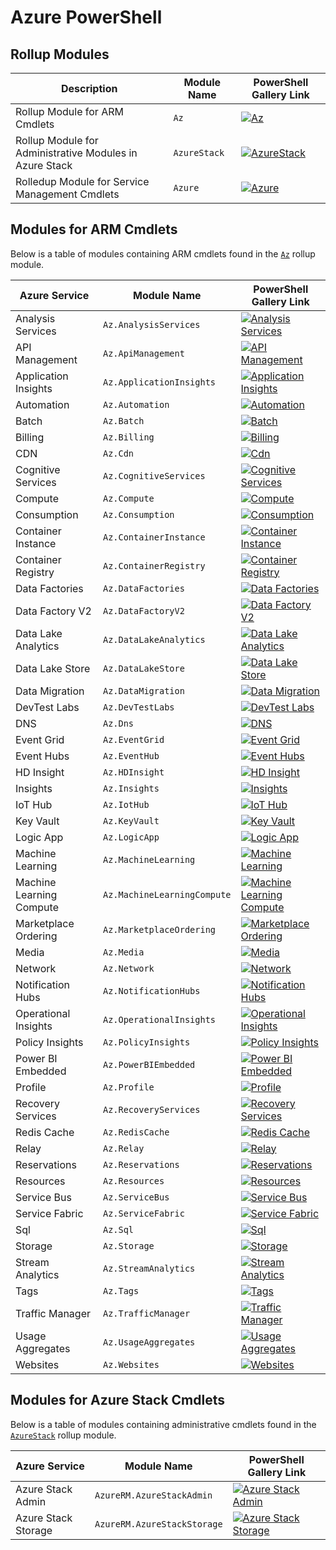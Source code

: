 # Azure PowerShell

## Rollup Modules

| Description                                                      | Module Name       | PowerShell Gallery Link |
| ---------------------------------------------------------------- | ----------------- | ----------------------- |
| Rollup Module for ARM Cmdlets                                    | `Az`              | [![Az](https://img.shields.io/powershellgallery/v/Az.svg?style=flat-square&label=Az)](https://www.powershellgallery.com/packages/Az/) |
| Rollup Module for Administrative Modules in Azure Stack          | `AzureStack`      | [![AzureStack](https://img.shields.io/powershellgallery/v/AzureStack.svg?style=flat-square&label=AzureStack)](https://www.powershellgallery.com/packages/AzureStack/) |
| Rolledup Module for Service Management Cmdlets                   | `Azure`           | [![Azure](https://img.shields.io/powershellgallery/v/Azure.svg?style=flat-square&label=Azure)](https://www.powershellgallery.com/packages/Azure/) |

## Modules for ARM Cmdlets

Below is a table of modules containing ARM cmdlets found in the [`Az`](https://www.powershellgallery.com/packages/Az/) rollup module.

| Azure Service                         | Module Name                             | PowerShell Gallery Link |
| ------------------------------------- | --------------------------------------- | ----------------------- |
| Analysis Services                     | `Az.AnalysisServices`              | [![Analysis Services](https://img.shields.io/powershellgallery/v/Az.AnalysisServices.svg?style=flat-square&label=Az.AnalysisServices)](https://www.powershellgallery.com/packages/Az.AnalysisServices/) |
| API Management                        | `Az.ApiManagement`                 | [![API Management](https://img.shields.io/powershellgallery/v/Az.ApiManagement.svg?style=flat-square&label=Az.ApiManagement)](https://www.powershellgallery.com/packages/Az.ApiManagement/) |
| Application Insights                  | `Az.ApplicationInsights`           | [![Application Insights](https://img.shields.io/powershellgallery/v/Az.ApplicationInsights.svg?style=flat-square&label=Az.ApplicationInsights)](https://www.powershellgallery.com/packages/Az.ApplicationInsights/) |
| Automation                            | `Az.Automation`                    | [![Automation](https://img.shields.io/powershellgallery/v/Az.Automation.svg?style=flat-square&label=Az.Automation)](https://www.powershellgallery.com/packages/Az.Automation/) |
| Batch                                 | `Az.Batch`                         | [![Batch](https://img.shields.io/powershellgallery/v/Az.Batch.svg?style=flat-square&label=Az.Batch)](https://www.powershellgallery.com/packages/Az.Batch/) |
| Billing                               | `Az.Billing`                       | [![Billing](https://img.shields.io/powershellgallery/v/Az.Billing.svg?style=flat-square&label=Az.Billing)](https://www.powershellgallery.com/packages/Az.Billing/) |
| CDN                                   | `Az.Cdn`                           | [![Cdn](https://img.shields.io/powershellgallery/v/Az.Cdn.svg?style=flat-square&label=Az.Cdn)](https://www.powershellgallery.com/packages/Az.Cdn/) |
| Cognitive Services                    | `Az.CognitiveServices`             | [![Cognitive Services](https://img.shields.io/powershellgallery/v/Az.CognitiveServices.svg?style=flat-square&label=Az.CognitiveServices)](https://www.powershellgallery.com/packages/Az.CognitiveServices/) |
| Compute                               | `Az.Compute`                       | [![Compute](https://img.shields.io/powershellgallery/v/Az.Compute.svg?style=flat-square&label=Az.Compute)](https://www.powershellgallery.com/packages/Az.Compute/) |
| Consumption                           | `Az.Consumption`                   | [![Consumption](https://img.shields.io/powershellgallery/v/Az.Consumption.svg?style=flat-square&label=Az.Consumption)](https://www.powershellgallery.com/packages/Az.Consumption/) |
| Container Instance                    | `Az.ContainerInstance`             | [![Container Instance](https://img.shields.io/powershellgallery/v/Az.ContainerInstance.svg?style=flat-square&label=Az.ContainerInstance)](https://www.powershellgallery.com/packages/Az.ContainerInstance/) |
| Container Registry                    | `Az.ContainerRegistry`             | [![Container Registry](https://img.shields.io/powershellgallery/v/Az.ContainerRegistry.svg?style=flat-square&label=Az.ContainerRegistry)](https://www.powershellgallery.com/packages/Az.ContainerRegistry/) |
| Data Factories                        | `Az.DataFactories`                 | [![Data Factories](https://img.shields.io/powershellgallery/v/Az.DataFactories.svg?style=flat-square&label=Az.DataFactories)](https://www.powershellgallery.com/packages/Az.DataFactories/) |
| Data Factory V2                       | `Az.DataFactoryV2`                 | [![Data Factory V2](https://img.shields.io/powershellgallery/v/Az.DataFactoryV2.svg?style=flat-square&label=Az.DataFactoryV2)](https://www.powershellgallery.com/packages/Az.DataFactoryV2/) |
| Data Lake Analytics                   | `Az.DataLakeAnalytics`             | [![Data Lake Analytics](https://img.shields.io/powershellgallery/v/Az.DataLakeAnalytics.svg?style=flat-square&label=Az.DataLakeAnalytics)](https://www.powershellgallery.com/packages/Az.DataLakeAnalytics/) |
| Data Lake Store                       | `Az.DataLakeStore`                 | [![Data Lake Store](https://img.shields.io/powershellgallery/v/Az.DataLakeStore.svg?style=flat-square&label=Az.DataLakeStore)](https://www.powershellgallery.com/packages/Az.DataLakeStore/) |
| Data Migration                        | `Az.DataMigration`                 | [![Data Migration](https://img.shields.io/powershellgallery/v/Az.DataMigration.svg?style=flat-square&label=Az.DataMigration)](https://www.powershellgallery.com/packages/Az.DataMigration/) |
| DevTest Labs                          | `Az.DevTestLabs`                   | [![DevTest Labs](https://img.shields.io/powershellgallery/v/Az.DevTestLabs.svg?style=flat-square&label=Az.DevTestLabs)](https://www.powershellgallery.com/packages/Az.DevTestLabs/) |
| DNS                                   | `Az.Dns`                           | [![DNS](https://img.shields.io/powershellgallery/v/Az.Dns.svg?style=flat-square&label=Az.Dns)](https://www.powershellgallery.com/packages/Az.Dns/) |
| Event Grid                            | `Az.EventGrid`                     | [![Event Grid](https://img.shields.io/powershellgallery/v/Az.EventGrid.svg?style=flat-square&label=Az.EventGrid)](https://www.powershellgallery.com/packages/Az.EventGrid/) |
| Event Hubs                            | `Az.EventHub`                      | [![Event Hubs](https://img.shields.io/powershellgallery/v/Az.EventHub.svg?style=flat-square&label=Az.EventHub)](https://www.powershellgallery.com/packages/Az.EventHub/) 
| HD Insight                            | `Az.HDInsight`                     | [![HD Insight](https://img.shields.io/powershellgallery/v/Az.HDInsight.svg?style=flat-square&label=Az.HDInsight)](https://www.powershellgallery.com/packages/Az.HDInsight/) |
| Insights                              | `Az.Insights`                      | [![Insights](https://img.shields.io/powershellgallery/v/Az.Insights.svg?style=flat-square&label=Az.Insights)](https://www.powershellgallery.com/packages/Az.Insights/) |
| IoT Hub                               | `Az.IotHub`                        | [![IoT Hub](https://img.shields.io/powershellgallery/v/Az.IotHub.svg?style=flat-square&label=Az.IotHub)](https://www.powershellgallery.com/packages/Az.IotHub/) |
| Key Vault                             | `Az.KeyVault`                      | [![Key Vault](https://img.shields.io/powershellgallery/v/Az.KeyVault.svg?style=flat-square&label=Az.KeyVault)](https://www.powershellgallery.com/packages/Az.KeyVault/) |
| Logic App                             | `Az.LogicApp`                      | [![Logic App](https://img.shields.io/powershellgallery/v/Az.LogicApp.svg?style=flat-square&label=Az.LogicApp)](https://www.powershellgallery.com/packages/Az.LogicApp/) |
| Machine Learning                      | `Az.MachineLearning`               | [![Machine Learning](https://img.shields.io/powershellgallery/v/Az.MachineLearning.svg?style=flat-square&label=Az.MachineLearning)](https://www.powershellgallery.com/packages/Az.MachineLearning/) |
| Machine Learning Compute              | `Az.MachineLearningCompute`        | [![Machine Learning Compute](https://img.shields.io/powershellgallery/v/Az.MachineLearningCompute.svg?style=flat-square&label=Az.MachineLearningCompute)](https://www.powershellgallery.com/packages/Az.MachineLearningCompute/) |
| Marketplace Ordering                  | `Az.MarketplaceOrdering`           | [![Marketplace Ordering](https://img.shields.io/powershellgallery/v/Az.MarketplaceOrdering.svg?style=flat-square&label=Az.MarketplaceOrdering)](https://www.powershellgallery.com/packages/Az.MarketplaceOrdering/) |
| Media                                 | `Az.Media`                         | [![Media](https://img.shields.io/powershellgallery/v/Az.Media.svg?style=flat-square&label=Az.Media)](https://www.powershellgallery.com/packages/Az.Media/) |
| Network                               | `Az.Network`                       | [![Network](https://img.shields.io/powershellgallery/v/Az.Network.svg?style=flat-square&label=Az.Network)](https://www.powershellgallery.com/packages/Az.Network/) |
| Notification Hubs                     | `Az.NotificationHubs`              | [![Notification Hubs](https://img.shields.io/powershellgallery/v/Az.NotificationHubs.svg?style=flat-square&label=Az.NotificationHubs)](https://www.powershellgallery.com/packages/Az.NotificationHubs/) |
| Operational Insights                  | `Az.OperationalInsights`           | [![Operational Insights](https://img.shields.io/powershellgallery/v/Az.OperationalInsights.svg?style=flat-square&label=Az.OperationalInsights)](https://www.powershellgallery.com/packages/Az.OperationalInsights/) |
| Policy Insights                       | `Az.PolicyInsights`                | [![Policy Insights](https://img.shields.io/powershellgallery/v/Az.PolicyInsights.svg?style=flat-square&label=Az.PolicyInsights)](https://www.powershellgallery.com/packages/Az.PolicyInsights/) |
| Power BI Embedded                     | `Az.PowerBIEmbedded`               | [![Power BI Embedded](https://img.shields.io/powershellgallery/v/Az.PowerBIEmbedded.svg?style=flat-square&label=Az.PowerBIEmbedded)](https://www.powershellgallery.com/packages/Az.PowerBIEmbedded/) |
| Profile                               | `Az.Profile`                       | [![Profile](https://img.shields.io/powershellgallery/v/Az.Profile.svg?style=flat-square&label=Az.Profile)](https://www.powershellgallery.com/packages/Az.Profile/) |
| Recovery Services                     | `Az.RecoveryServices`              | [![Recovery Services](https://img.shields.io/powershellgallery/v/Az.RecoveryServices.svg?style=flat-square&label=Az.RecoveryServices)](https://www.powershellgallery.com/packages/Az.RecoveryServices/) |
| Redis Cache                           | `Az.RedisCache`                    | [![Redis Cache](https://img.shields.io/powershellgallery/v/Az.RedisCache.svg?style=flat-square&label=Az.RedisCache)](https://www.powershellgallery.com/packages/Az.RedisCache/) |
| Relay                                 | `Az.Relay`                         | [![Relay](https://img.shields.io/powershellgallery/v/Az.Relay.svg?style=flat-square&label=Az.Relay)](https://www.powershellgallery.com/packages/Az.Relay/) |
| Reservations                          | `Az.Reservations`                  | [![Reservations](https://img.shields.io/powershellgallery/v/Az.Reservations.svg?style=flat-square&label=Az.Reservations)](https://www.powershellgallery.com/packages/Az.Reservations/) |
| Resources                             | `Az.Resources`                     | [![Resources](https://img.shields.io/powershellgallery/v/Az.Resources.svg?style=flat-square&label=Az.Resources)](https://www.powershellgallery.com/packages/Az.Resources/) |
| Service Bus                           | `Az.ServiceBus`                    | [![Service Bus](https://img.shields.io/powershellgallery/v/Az.ServiceBus.svg?style=flat-square&label=Az.ServiceBus)](https://www.powershellgallery.com/packages/Az.ServiceBus/) |
| Service Fabric                        | `Az.ServiceFabric`                 | [![Service Fabric](https://img.shields.io/powershellgallery/v/Az.ServiceFabric.svg?style=flat-square&label=Az.ServiceFabric)](https://www.powershellgallery.com/packages/Az.ServiceFabric/) |
| Sql                                   | `Az.Sql`                           | [![Sql](https://img.shields.io/powershellgallery/v/Az.Sql.svg?style=flat-square&label=Az.Sql)](https://www.powershellgallery.com/packages/Az.Sql/) |
| Storage                               | `Az.Storage`                       | [![Storage](https://img.shields.io/powershellgallery/v/Az.Storage.svg?style=flat-square&label=Az.Storage)](https://www.powershellgallery.com/packages/Az.Storage/) |
| Stream Analytics                      | `Az.StreamAnalytics`               | [![Stream Analytics](https://img.shields.io/powershellgallery/v/Az.StreamAnalytics.svg?style=flat-square&label=Az.StreamAnalytics)](https://www.powershellgallery.com/packages/Az.StreamAnalytics/) |
| Tags                                  | `Az.Tags`                          | [![Tags](https://img.shields.io/powershellgallery/v/Az.Tags.svg?style=flat-square&label=Az.Tags)](https://www.powershellgallery.com/packages/Az.Tags/) |
| Traffic Manager                       | `Az.TrafficManager`                | [![Traffic Manager](https://img.shields.io/powershellgallery/v/Az.TrafficManager.svg?style=flat-square&label=Az.TrafficManager)](https://www.powershellgallery.com/packages/Az.TrafficManager/) |
| Usage Aggregates                      | `Az.UsageAggregates`               | [![Usage Aggregates](https://img.shields.io/powershellgallery/v/Az.UsageAggregates.svg?style=flat-square&label=Az.UsageAggregates)](https://www.powershellgallery.com/packages/Az.UsageAggregates/) |
| Websites                              | `Az.Websites`                      | [![Websites](https://img.shields.io/powershellgallery/v/Az.Websites.svg?style=flat-square&label=Az.Websites)](https://www.powershellgallery.com/packages/Az.Websites/) |

## Modules for Azure Stack Cmdlets

Below is a table of modules containing administrative cmdlets found in the [`AzureStack`](https://www.powershellgallery.com/packages/AzureStack/) rollup module.

| Azure Service       | Module Name                 | PowerShell Gallery Link |
| ------------------- | --------------------------- | ----------------------- |
| Azure Stack Admin   | `AzureRM.AzureStackAdmin`   | [![Azure Stack Admin](https://img.shields.io/powershellgallery/v/AzureRM.AzureStackAdmin.svg?style=flat-square&label=AzureRM.AzureStackAdmin)](https://www.powershellgallery.com/packages/AzureRM.AzureStackAdmin/) |
| Azure Stack Storage | `AzureRM.AzureStackStorage` | [![Azure Stack Storage](https://img.shields.io/powershellgallery/v/AzureRM.AzureStackStorage.svg?style=flat-square&label=AzureRM.AzureStackStorage)](https://www.powershellgallery.com/packages/AzureRM.AzureStackStorage/) |
